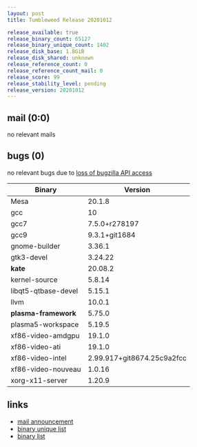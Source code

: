 ```yaml
---
layout: post
title: Tumbleweed Release 20201012

release_available: true
release_binary_count: 65127
release_binary_unique_count: 1402
release_disk_base: 1.8GiB
release_disk_shared: unknown
release_reference_count: 0
release_reference_count_mail: 0
release_score: 99
release_stability_level: pending
release_version: 20201012
---
```


## mail (0:0)

no relevant mails

## bugs (0)

<!--more-->

no relevant bugs due to [loss of bugzilla API access](https://bugzilla.opensuse.org/show_bug.cgi?id=1157722)

Binary | Version
--- | ---
Mesa | 20.1.8
gcc | 10
gcc7 | 7.5.0+r278197
gcc9 | 9.3.1+git1684
gnome-builder | 3.36.1
gtk3-devel | 3.24.22
**kate** | 20.08.2
kernel-source | 5.8.14
libqt5-qtbase-devel | 5.15.1
llvm | 10.0.1
**plasma-framework** | 5.75.0
plasma5-workspace | 5.19.5
xf86-video-amdgpu | 19.1.0
xf86-video-ati | 19.1.0
xf86-video-intel | 2.99.917+git8674.25c9a2fcc
xf86-video-nouveau | 1.0.16
xorg-x11-server | 1.20.9

## links

- [mail announcement](https://lists.opensuse.org/opensuse-factory/2020-10/msg00092.html)
- [binary unique list](http://download.opensuse.org/history/20201012/rpm.unique.list)
- [binary list](http://download.opensuse.org/history/20201012/rpm.list)
